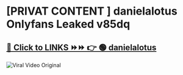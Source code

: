 
 # [PRIVAT CONTENT ] danielalotus Onlyfans Leaked v85dq

## <h2><a href="https://clipsfans.com/danielalotus&ref=git">🔗 Click to LINKS ⏩⏩ 👉 🟢 danielalotus </a></h2>

<a href="https://clipsfans.com/danielalotus&ref=git" rel="nofollow" data-target="animated-image.originalLink"><img src="https://i.ibb.co.com/xMMVF88/686577567.gif" alt="Viral Video Original" style="max-width: 100%; display: inline-block;" data-target="animated-image.originalImage"></a>

